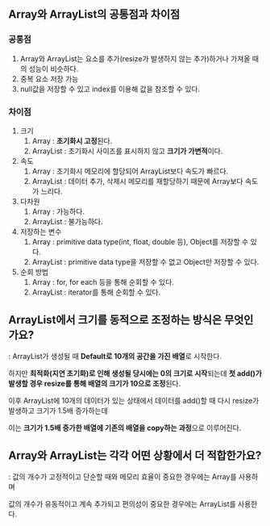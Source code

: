 ## **Array와 ArrayList의 공통점과 차이점**

### 공통점

1. Array와 ArrayList는 요소를 추가(resize가 발생하지 않는 추가)하거나 가져올 때의 성능이 비슷하다.
2. 중복 요소 저장 가능
3. null값을 저장할 수 있고 index를 이용해 값을 참조할 수 있다.

### 차이점

1. 크기
    1. Array : **초기화시 고정**된다.
    2. ArrayList : 초기화시 사이즈를 표시하지 않고 **크기가 가변적**이다.
2. 속도
    1. Array : 초기화시 메모리에 할당되어 ArrayList보다 속도가 빠르다.
    2. ArrayList : 데이터 추가, 삭제시 메모리를 재할당하기 때문에 Array보다 속도가 느리다.
3. 다차원
    1. Array : 가능하다.
    2. ArrayList : 불가능하다.
4. 저장하는 변수
    1. Array : primitive data type(int, float, double 등), Object를 저장할 수 있다.
    2. ArrayList : primitive data type을 저장할 수 없고 Object만 저장할 수 있다.
5. 순회 방법
    1. Array : for, for each 등을 통해 순회할 수 있다.
    2. ArrayList : iterator를 통해 순회할 수 있다.

## **ArrayList에서 크기를 동적으로 조정하는 방식은 무엇인가요?**

: ArrayList가 생성될 때 **Default로 10개의 공간을 가진 배열**로 시작한다.

하지만 **최적화(지연 초기화)로 인해 생성될 당시에는 0의 크기로 시작**되는데 
**첫 add()가 발생할 경우 resize를 통해 배열의 크기가 10으로 조정**된다.

이후 ArrayList에 10개의 데이터가 있는 상태에서 데이터를 add()할 때 
다시 resize가 발생하고 크기가 1.5배 증가하는데

이는 **크기가 1.5배 증가한 배열에 기존의 배열을 copy하는 과정**으로 이루어진다.

## **Array와 ArrayList는 각각 어떤 상황에서 더 적합한가요?**

: 값의 개수가 고정적이고 단순할 때와 메모리 효율이 중요한 경우에는 Array를 사용하며

값의 개수가 유동적이고 계속 추가되고 편의성이 중요한 경우에는 ArrayList를 사용한다.